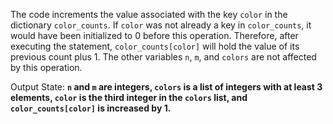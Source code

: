 The code increments the value associated with the key `color` in the dictionary `color_counts`. If `color` was not already a key in `color_counts`, it would have been initialized to 0 before this operation. Therefore, after executing the statement, `color_counts[color]` will hold the value of its previous count plus 1. The other variables `n`, `m`, and `colors` are not affected by this operation. 

Output State: **`n` and `m` are integers, `colors` is a list of integers with at least 3 elements, `color` is the third integer in the `colors` list, and `color_counts[color]` is increased by 1.**